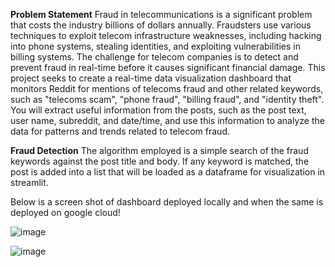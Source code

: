 **Problem Statement**
Fraud in telecommunications is a significant problem that costs the industry billions of dollars
annually. Fraudsters use various techniques to exploit telecom infrastructure weaknesses,
including hacking into phone systems, stealing identities, and exploiting vulnerabilities in billing
systems. The challenge for telecom companies is to detect and prevent fraud in real-time before
it causes significant financial damage.
This project seeks to create a real-time data visualization dashboard that monitors Reddit for
mentions of telecoms fraud and other related keywords, such as "telecoms scam", "phone
fraud", "billing fraud", and "identity theft". You will extract useful information from the posts, such
as the post text, user name, subreddit, and date/time, and use this information to analyze the
data for patterns and trends related to telecom fraud.

**Fraud Detection**
The algorithm employed is a simple search of the fraud keywords against the post title and body. If any keyword is matched, the post is 
added into a list that will be loaded as a dataframe for visualization in streamlit.

Below is a screen shot of dashboard deployed locally and when the same is deployed on google cloud!

![image](https://github.com/ugalugalu/Week9_Streamlit/assets/54645939/032f99a0-3260-4ff4-8b4c-0097c5c1e266)


![image](https://github.com/ugalugalu/Week9_Streamlit/assets/54645939/9af6f658-bd07-495a-a9f8-a4c1c64e7022)

